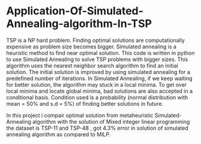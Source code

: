# Application-Of-Simulated-Annealing-algorithm-In-TSP

TSP is a NP hard problem. Finding optimal solutions are computationally expensive as problem size becomes bigger. Simulated annealing is a heuristic method to find near optimal solution. This code is written in python to use Simulated Annealing to solve TSP problems with bigger sizes. This algorithm uses the nearest neighbor search algorithm to find an initial solution. The initial solution is improved by using simulated annealing for a predefined number of iterations. In Simulated Annealing, if we keep waiting for better solution, the algorithm may stuck in a local minima. To get over local minima and locate global minima, bad solutions are also accepted in a conditional basis. Condition used is a probability (normal distribution with mean = 50% and s.d = 5%) of finding better solutions in future.

In this project i compair optimal solution from metaheuristic Simulated-Annealing algorithm with the solution of Mixed integer linear programming the dataset is TSP-11 and TSP-48 , got 4.3% error in solution of simulated annealing algorithm as compared to MILP.
